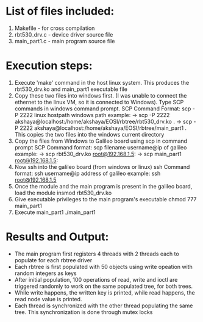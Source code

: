 

# List of files included:
1) Makefile - for cross compilation
2) rbt530_drv.c - device driver source file
3) main_part1.c - main program source file

# Execution steps:
1) Execute 'make' command in the host linux system. This produces the rbt530_drv.ko and main_part1 executable file
2) Copy these two files into windows first. (I was unable to connect the ethernet to the linux VM, so it is connected to Windows). Type SCP commands in windows command prompt.
SCP Command Format: scp -P 2222 linux hostpath windows path
example: 
-> scp -P 2222 akshaya@localhost:/home/akshaya/EOSI/rbtree/rbt530_drv.ko .
-> scp -P 2222 akshaya@localhost:/home/akshaya/EOSI/rbtree/main_part1 .
This copies the two files into the windows current directory
3) Copy the files from Windows to Galileo board using scp in command prompt
SCP Command format: scp filename username@ip of galileo
example:
-> scp rbt530_drv.ko root@192.168.1.5: 
-> scp main_part1 root@192.168.1.5: 
4) Now ssh into the galileo board (from windows or linux)
ssh Command format: ssh username@ip address of galileo
example:
ssh root@192.168.1.5 
5) Once the module and the main program is present in the galileo board, load the module
insmod rbt530_drv.ko
6) Give executable privileges to the main program's executable
chmod 777 main_part1
7) Execute main_part1
./main_part1

# Results and Output:
* The main program first registers 4 threads with 2 threads each to populate for each rbtree driver
* Each rbtree is first populated with 50 objects using write opeation with random integers as keys
* After initial population, 100 operations of read, write and ioctl are triggered randomly to work on the same populated tree, for both trees.
* While write happens, the written key is printed, while read happens, the read node value is printed.
* Each thread is synchronized with the other thread populating the same tree. This synchronization is done through mutex locks



